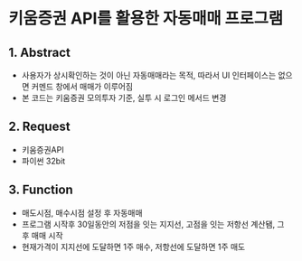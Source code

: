 # 키움증권 API를 활용한 자동매매 프로그램

## 1. Abstract
- 사용자가 상시확인하는 것이 아닌 자동매매라는 목적, 따라서 UI 인터페이스는 없으면 커멘드 창에서 매매가 이루어짐
- 본 코드는 키움증권 모의투자 기준, 실투 시 로그인 메서드 변경

## 2. Request
- 키움증권API 
- 파이썬 32bit 

## 3. Function
- 매도시점, 매수시점 설정 후 자동매매
- 프로그램 시작후 30일동안의 저점을 잇는 지지선, 고점을 잇는 저항선 계산됌, 그 후 매매 시작
- 현재가격이 지지선에 도달하면 1주 매수, 저항선에 도달하면 1주 매도 


